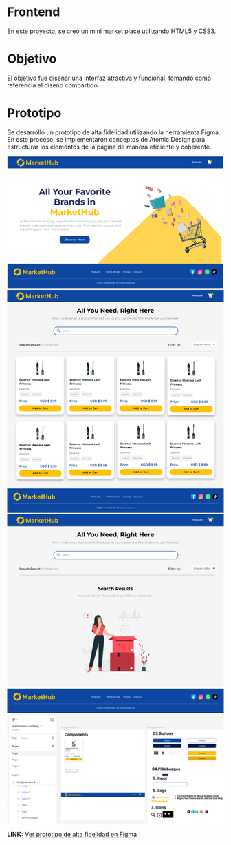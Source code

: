 # Frontend 
En este proyecto, se creó un mini market place utilizando HTML5 y CSS3. 

# Objetivo 

El objetivo fue diseñar una interfaz atractiva y funcional, tomando como referencia el diseño compartido.

# Prototipo

Se desarrolló un prototipo de alta fidelidad utilizando la herramienta Figma. En este proceso, se implementaron conceptos de Atomic Design para estructurar los elementos de la página de manera eficiente y coherente.

![Desktop-Home](./assets/images/Desktop-Home.png)
![Desktop-products](./assets/images//Desktop-products.png)
![Desktop-Home](./assets/images/Desktop-products-not-found.png)
![Figma-elements](./assets/images/figma-elements.png)


**LINK:** [Ver prototipo de alta fidelidad en Figma](https://www.figma.com/proto/TMCcAkrrzbQA4suediBIO3/marketplace-webapp?node-id=2-14&node-type=frame&t=dXskumLnmc50er9v-0&scaling=min-zoom&content-scaling=fixed&page-id=2%3A2) 